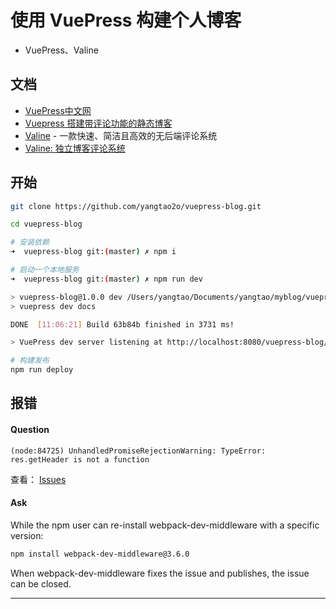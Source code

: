 # 使用 VuePress 构建个人博客

* VuePress、Valine

## 文档

* [VuePress中文网](http://caibaojian.com/vuepress/)
* [Vuepress 搭建带评论功能的静态博客](https://www.vue-js.com/topic/5bf04edcfffaa30f33091dde)
* [Valine](https://valine.js.org/) - 一款快速、简洁且高效的无后端评论系统
* [Valine: 独立博客评论系统](https://deserts.io/diy-a-comment-system/)

## 开始

```bash
git clone https://github.com/yangtao2o/vuepress-blog.git

cd vuepress-blog

# 安装依赖
➜  vuepress-blog git:(master) ✗ npm i

# 启动一个本地服务
➜  vuepress-blog git:(master) ✗ npm run dev

> vuepress-blog@1.0.0 dev /Users/yangtao/Documents/yangtao/myblog/vuepress-blog
> vuepress dev docs

DONE  [11:06:21] Build 63b84b finished in 3731 ms! 

> VuePress dev server listening at http://localhost:8080/vuepress-blog/

# 构建发布
npm run deploy
```


## 报错

#### Question

`(node:84725) UnhandledPromiseRejectionWarning: TypeError: res.getHeader is not a function`

查看： [Issues](https://github.com/vuejs/vuepress/issues/1417)

#### Ask

While the npm user can re-install webpack-dev-middleware with a specific version:

```bash
npm install webpack-dev-middleware@3.6.0
```

When webpack-dev-middleware fixes the issue and publishes, the issue can be closed.

***

<Valine></Valine>